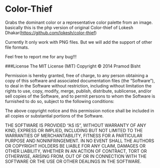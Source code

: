 Color-Thief
=============================
Grabs the dominant color or a representative color palette from an image.
basically this is the php version of original Color-thief of Lokesh Dhakar(https://github.com/lokesh/color-thief)


Currently It only work with PNG files. But we will add the support of other file formats.


Feel free to report me for any bug!!!


###License
The MIT License (MIT) Copyright © 2014 Pramod Bisht

Permission is hereby granted, free of charge, to any person obtaining a copy of this software and associated documentation files (the “Software”), to deal in the Software without restriction, including without limitation the rights to use, copy, modify, merge, publish, distribute, sublicense, and/or sell copies of the Software, and to permit persons to whom the Software is furnished to do so, subject to the following conditions:

The above copyright notice and this permission notice shall be included in all copies or substantial portions of the Software.

THE SOFTWARE IS PROVIDED “AS IS”, WITHOUT WARRANTY OF ANY KIND, EXPRESS OR IMPLIED, INCLUDING BUT NOT LIMITED TO THE WARRANTIES OF MERCHANTABILITY, FITNESS FOR A PARTICULAR PURPOSE AND NONINFRINGEMENT. IN NO EVENT SHALL THE AUTHORS OR COPYRIGHT HOLDERS BE LIABLE FOR ANY CLAIM, DAMAGES OR OTHER LIABILITY, WHETHER IN AN ACTION OF CONTRACT, TORT OR OTHERWISE, ARISING FROM, OUT OF OR IN CONNECTION WITH THE SOFTWARE OR THE USE OR OTHER DEALINGS IN THE SOFTWARE.
